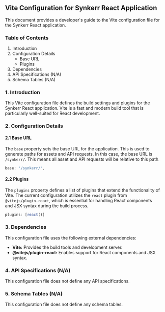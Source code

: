 ## Vite Configuration for Synkerr React Application

This document provides a developer's guide to the Vite configuration file for the Synkerr React application.

### Table of Contents

1. Introduction
2. Configuration Details
   - Base URL
   - Plugins
3. Dependencies
4. API Specifications (N/A)
5. Schema Tables (N/A)

### 1. Introduction

This Vite configuration file defines the build settings and plugins for the Synkerr React application. Vite is a fast and modern build tool that is particularly well-suited for React development. 

### 2. Configuration Details

#### 2.1 Base URL

The `base` property sets the base URL for the application. This is used to generate paths for assets and API requests. In this case, the base URL is `/synkerr/`. This means all asset and API requests will be relative to this path.

```javascript
base: '/synkerr/',
```

#### 2.2 Plugins

The `plugins` property defines a list of plugins that extend the functionality of Vite. The current configuration utilizes the `react` plugin from `@vitejs/plugin-react`, which is essential for handling React components and JSX syntax during the build process.

```javascript
plugins: [react()]
```

### 3. Dependencies

This configuration file uses the following external dependencies:

- **Vite:** Provides the build tools and development server.
- **@vitejs/plugin-react:** Enables support for React components and JSX syntax.

### 4. API Specifications (N/A)

This configuration file does not define any API specifications.

### 5. Schema Tables (N/A)

This configuration file does not define any schema tables. 

